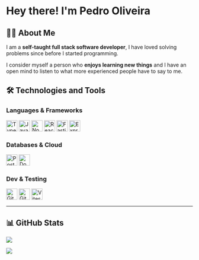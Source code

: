 # Hey there! I'm Pedro Oliveira
## 👨‍💻 About Me

I am a **self-taught full stack software developer**, I have loved solving problems since before I started programming.

I consider myself a person who **enjoys learning new things** and I have an open mind to listen to what more experienced people have to say to me.

## 🛠️ Technologies and Tools

### **Languages & Frameworks**
<p>
  <img title="TypeScript" alt="TypeScript" width="30px" src="https://raw.githubusercontent.com/marwin1991/profile-technology-icons/refs/heads/main/icons/typescript.png" />
  <img title="JavaScript" alt="JavaScript" width="30px" src="https://raw.githubusercontent.com/marwin1991/profile-technology-icons/refs/heads/main/icons/javascript.png" />
  <img title="Node.js" alt="Node.js" width="30px" src="https://raw.githubusercontent.com/marwin1991/profile-technology-icons/refs/heads/main/icons/node_js.png" />
  <img title="React" alt="React" width="30px" src="https://raw.githubusercontent.com/marwin1991/profile-technology-icons/refs/heads/main/icons/react.png" />
  <img title="Fastify" alt="Fastify" width="30px" src="https://github.com/marwin1991/profile-technology-icons/blob/main/icons/fastify.png" />
  <img title="Express.js" alt="Express.js" width="30px" src="https://raw.githubusercontent.com/marwin1991/profile-technology-icons/refs/heads/main/icons/express.png" />
</p>

### **Databases & Cloud**
<p>
  <img title="PostgreSQL" alt="PostgreSQL" width="30px" src="https://raw.githubusercontent.com/marwin1991/profile-technology-icons/refs/heads/main/icons/postgresql.png" />
  <img title="Docker" alt="Docker" width="30px" src="https://raw.githubusercontent.com/marwin1991/profile-technology-icons/refs/heads/main/icons/docker.png" />
</p>

### **Dev & Testing**
<p>
  <img title="Git" alt="Git" width="30px" src="https://raw.githubusercontent.com/marwin1991/profile-technology-icons/refs/heads/main/icons/git.png" />
  <img title="GitHub" alt="GitHub" width="30px" src="https://raw.githubusercontent.com/marwin1991/profile-technology-icons/refs/heads/main/icons/github.png" />
  <img title="Vitest" alt="Vitest" width="30px" src="https://cdn.jsdelivr.net/gh/devicons/devicon/icons/vitest/vitest-plain.svg" />

</p>

---

## 📊 GitHub Stats

<p>
  <img align="center" src="https://github-readme-stats.vercel.app/api?username=pedrogagodev&theme=tokyonight&hide_border=false&include_all_commits=false&count_private=true" />
</p>
<p>
  <img align="center" src="https://github-readme-stats.vercel.app/api/top-langs/?username=pedrogagodev&theme=tokyonight&hide_border=false&include_all_commits=false&count_private=true&layout=compact" />
</p>
